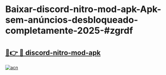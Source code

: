 # Baixar-discord-nitro-mod-apk-Apk-sem-anúncios-desbloqueado-completamente-2025-#zgrdf

# <h2><a href="https://ainizakaria.my?title=discord-nitro-mod-apk&ref=24M">🔗👉 🔴 discord-nitro-mod-apk</a></h2>

[![acn](https://github.com/user-attachments/assets/0f9c940e-d8b0-45ae-aac7-cd30a18b3e1c)](https://ainizakaria.my?title=discord-nitro-mod-apk&ref=24M)

